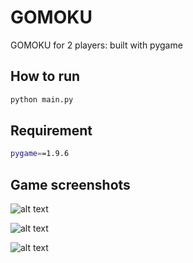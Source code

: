 # GOMOKU
GOMOKU for 2 players: built with pygame

## How to run
```bash
python main.py
```

## Requirement
```bash
pygame==1.9.6
```

## Game screenshots

![alt text](https://github.com/positive235/100-DAYS-OF-CODE/blob/master/190504_gomoku/0504_start_gomoku.png)

![alt text](https://github.com/positive235/100-DAYS-OF-CODE/blob/master/190504_gomoku/0504_playing_gomoku.png)

![alt text](https://github.com/positive235/100-DAYS-OF-CODE/blob/master/190504_gomoku/0504playing_gomoku(2).png)
